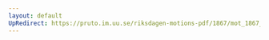 ```yaml
---
layout: default
UpRedirect: https://pruto.im.uu.se/riksdagen-motions-pdf/1867/mot_1867__fk__71/mot_1867__fk__71-002.pdf
---
```

